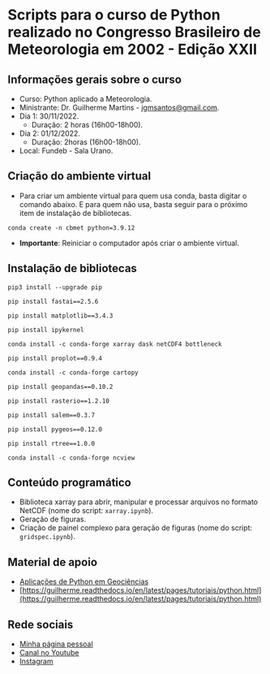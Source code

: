 # Scripts para o curso de Python realizado no Congresso Brasileiro de Meteorologia em 2002 - Edição XXII

## Informações gerais sobre o curso

* Curso: Python aplicado a Meteorologia.
* Ministrante: Dr. Guilherme Martins - jgmsantos@gmail.com.
* Dia 1: 30/11/2022.
  * Duração: 2 horas (16h00-18h00).
* Dia 2: 01/12/2022.
  * Duração: 2horas (16h00-18h00).
* Local: Fundeb - Sala Urano.

## Criação do ambiente virtual
* Para criar um ambiente virtual para quem usa conda, basta digitar o comando abaixo. E para quem não usa, basta seguir para o próximo item de instalação de bibliotecas.

```conda create -n cbmet python=3.9.12```

* **Importante**: Reiniciar o computador após criar o ambiente virtual.

## Instalação de bibliotecas
```pip3 install --upgrade pip```

```pip install fastai==2.5.6```

```pip install matplotlib==3.4.3```

```pip install ipykernel```

```conda install -c conda-forge xarray dask netCDF4 bottleneck```

```pip install proplot==0.9.4```

```conda install -c conda-forge cartopy```

```pip install geopandas==0.10.2```

```pip install rasterio==1.2.10```

```pip install salem==0.3.7```

```pip install pygeos==0.12.0```

```pip install rtree==1.0.0```

```conda install -c conda-forge ncview```

## Conteúdo programático

* Biblioteca xarray para abrir, manipular e processar arquivos no formato NetCDF (nome do script: ```xarray.ipynb```).
* Geração de figuras.
* Criação de painel complexo para geração de figuras (nome do script: ```gridspec.ipynb```).

## Material de apoio

* [Aplicações de Python em Geociências](https://drive.google.com/file/d/15_62F9lb21XDhCsYL_YoKIuuAATNWpNw/view)
* [https://guilherme.readthedocs.io/en/latest/pages/tutoriais/python.html](https://guilherme.readthedocs.io/en/latest/pages/tutoriais/python.html)

## Rede sociais

* [Minha página pessoal](https://guilherme.readthedocs.io/en/latest)
* [Canal no Youtube](https://www.youtube.com/c/CursosLibertatem)
* [Instagram](https://www.instagram.com/cursos.libertatem)